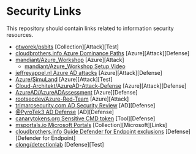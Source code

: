 # Security Links
This repository should contain links related to information security resources.

- [gtworek/psbits](https://github.com/gtworek/psbits) [Collection][Attack][Test]
- [cloudbrothers.info Azure Dominance Paths](https://cloudbrothers.info/en/azure-dominance-paths/) [Azure][Attack][Defense]
- [mandiant/Azure_Workshop](https://github.com/mandiant/Azure_Workshop) [Azure][Attack]
  - [mandiant/Azure_Workshop Setup Video](https://www.youtube.com/watch?v=j20yiY1sArU)
- [jeffreyappel.nl Azure AD attacks](https://jeffreyappel.nl/tips-for-preventing-against-new-modern-identity-attacks-aitm-mfa-fatigue-prt-oauth/) [Azure][Attack][Defense]
- [Azure/SimuLand](https://simulandlabs.com/labs/README.html) [Azure][Attack][Test]
- [Cloud-Architekt/AzureAD-Attack-Defense](https://github.com/Cloud-Architekt/AzureAD-Attack-Defense) [Azure][Attack][Defense]
- [AzureAD/AzureADAssessment](https://github.com/AzureAD/AzureADAssessment) [Azure][Defense]
- [rootsecdev/Azure-Red-Team](https://github.com/rootsecdev/Azure-Red-Team) [Azure][Attack]
- [trimarcsecurity.com AD Security Review](https://www.hub.trimarcsecurity.com/amp/securing-active-directory-performing-an-active-directory-security-review) [AD][Defense]
- [@PyroTek3 AD Defense](https://twitter.com/PyroTek3/status/1499746968830197761) [AD][Defense]
- [canarytokens.org Sensitive CMD token](https://docs.canarytokens.org/guide/sensitive-cmd-token.html) [Tool][Defense]
- [msportals.io Microsoft Portals](https://msportals.io/) [Collection][Microsoft][Links]
- [cloudbrothers.info Guide Defender for Endpoint exclusions](https://cloudbrothers.info/en/guide-to-defender-exclusions/) [Defense][Defender for Endpoint]
- [clong/detectionlab](https://github.com/clong/detectionlab) [Defense][Test]
